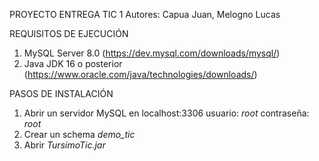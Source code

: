 PROYECTO ENTREGA TIC 1
Autores: Capua Juan, Melogno Lucas

REQUISITOS DE EJECUCIÓN
1. MySQL Server 8.0 (https://dev.mysql.com/downloads/mysql/)
2. Java JDK 16 o posterior (https://www.oracle.com/java/technologies/downloads/)

PASOS DE INSTALACIÓN
1. Abrir un servidor MySQL en localhost:3306 usuario: *root* contraseña: _root_
2. Crear un schema _demo_tic_
3. Abrir _TursimoTic.jar_

